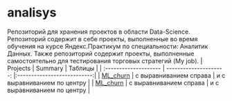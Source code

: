 # analisys
Репозиторий для хранения проектов в области Data-Science. Репозиторий содержит в себе проекты, выполненные во время обучения на курсе Яндекс.Практикум по специальности: Аналитик Данных. Также репозиторий содержит проекты, выполненные самостоятельно для тестирования торговых стратегий (My job). 
| Projects              | Summary                | Таблицы                     |
| :-------------------- | ---------------------: |:---------------------------:|
| [ML_churn](адрес:https://github.com/golovskoy/analysis/tree/main/ML_project) | с выравниванием справа | и с выравниванием по центру |
| [ML_churn](адрес:) | с выравниванием справа | и с выравниванием по центру |
